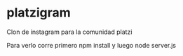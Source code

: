 # platzigram
Clon de instagram para la comunidad platzi

Para verlo corre primero npm install
y luego node server.js
